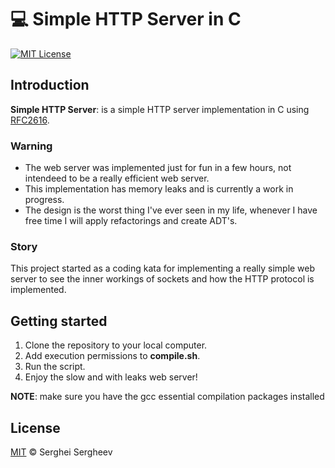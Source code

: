 # :computer: Simple HTTP Server in C

[![MIT License](https://img.shields.io/badge/license-MIT-brightgreen.svg)](https://github.com/sergheevdev/http-server-in-c/blob/main/LICENSE)

## Introduction

**Simple HTTP Server**: is a simple HTTP server implementation in C using [RFC2616](https://tools.ietf.org/html/rfc2616).

### Warning
- The web server was implemented just for fun in a few hours, not intendeed to be a really efficient web server.
- This implementation has memory leaks and is currently a work in progress.
- The design is the worst thing I've ever seen in my life, whenever I have free time I will apply refactorings and create ADT's.

### Story

This project started as a coding kata for implementing a really simple web server to see
the inner workings of sockets and how the HTTP protocol is implemented.

## Getting started

1. Clone the repository to your local computer.
2. Add execution permissions to **compile.sh**.
3. Run the script.
4. Enjoy the slow and with leaks web server!

**NOTE**: make sure you have the gcc essential compilation packages installed

## License

[MIT](LICENSE) &copy; Serghei Sergheev

